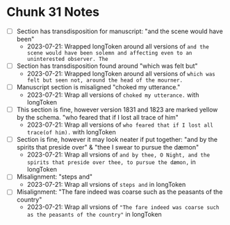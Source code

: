 # Chunk 31 Notes
- [ ] Section has transdisposition for manuscript: "and the scene would have been"
    - 2023-07-21: Wrapped longToken around all versions of `and the scene would have been solemn and affecting even to an uninterested observer. The`
- [ ] Section has transdisposition found around "which was felt but"
    - 2023-07-21: Wrapped longToken around all versions of `which was felt but seen not, around the head of the mourner.`
- [ ] Manuscript section is misaligned "choked my utterance."
    - 2023-07-21: Wrap all versions of `choked my utterance.` with longToken
- [ ] This section is fine, however version 1831 and 1823 are marked yellow by the schema. "who feared that if I lost all trace of him"
    - 2023-07-21: Wrap all versions of `who feared that if I lost all trace(of him).` with longToken
- [ ] Section is fine, however it may look neater if put together: "and by the spirits that preside over" & "thee I swear to pursue the dæmon"
    - 2023-07-21: Wrap all vrsions of `and by thee, O Night, and the spirits that preside over thee, to pursue the dæmon,` in longToken
- [ ] Misalignment: "steps and"
    - 2023-07-21: Wrap all vrsions of `steps and` in longToken
- [ ] Misalignment: "The fare indeed was coarse such as the peasants of the country"
    - 2023-07-21: Wrap all vrsions of `"The fare indeed was coarse such as the peasants of the country"` in longToken